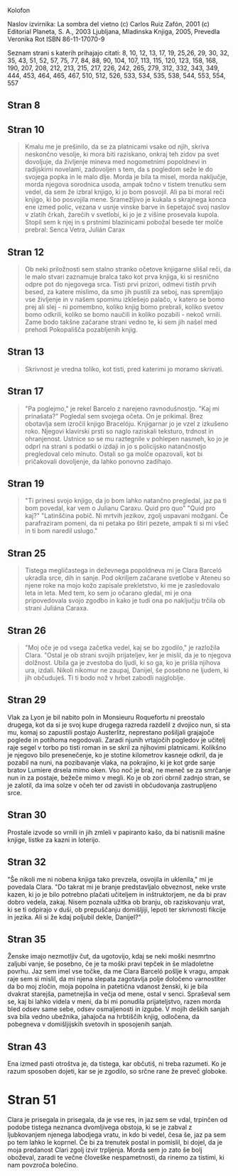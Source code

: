 Kolofon

Naslov izvirnika: La sombra del vietno
(c) Carlos Ruiz Zafón, 2001
(c) Editorial Planeta, S. A., 2003
Ljubljana, Mladinska Knjiga, 2005, Prevedla Veronika Rot
ISBN 86-11-17070-9



Seznam strani s katerih prihajajo citati: 8, 10, 12, 13, 17, 19, 25,26, 29, 30, 32, 35, 43, 51, 52, 57,
75, 77, 84, 88, 90, 104, 107, 113, 115, 120, 123, 158, 168, 190, 207, 208, 212, 213, 215, 217, 226,
242, 265, 279, 312, 332, 343, 349, 444, 453, 464, 465, 467, 510, 512, 526, 533, 534, 535, 538, 544,
553, 554, 557

## Stran 8

## Stran 10

> Kmalu me je prešinilo, da se za platnicami vsake od njih, skriva neskončno vesolje, ki mora biti raziskano,
onkraj teh zidov pa svet dovoljuje, da življenje mineva med nogometnimi popoldnevi in radijskimi novelami,
zadovoljen s tem, da s pogledom seže le do svojega popka in le malo dlje. Morda je bila ta misel, morda 
naključje, morda njegova sorodnica usoda, ampak točno v tistem trenutku sem vedel, da sem že izbral knjigo, ki
jo bom posvojil. Ali pa bi moral reči knjigo, ki bo posvojila mene. Sramežljivo je kukala s skrajnega konca 
ene izmed polic, vezana v usnje vinske barve in šepetajoč svoj naslov v zlatih črkah, žarečih v svetlobi, ki
jo je z višine prosevala kupola. Stopil sem k njej in s prstnimi blazinicami pobožal besede ter molče prebral:
Senca Vetra, Julián Carax


## Stran 12
> Ob neki priložnosti sem stalno stranko očetove knjigarne slišal reči, da le malo stvari zaznamuje bralca tako
kot prva knjiga, ki si resnično odpre pot do njegovega srca. Tisti prvi prizori, odmevi tistih prvih besed, za
katere mislimo, da smo jih pustili za seboj, nas spremljajo vse življenje in v našem spominu izklešejo palačo,
v katero se bomo prej ali slej - ni pomembno, koliko knjig bomo prebrali, koliko svetov bomo odkrili, koliko
se bomo naučili in koliko pozabili - nekoč vrnili. Zame bodo takšne začarane strani vedno te, ki sem jih
našel med prehodi Pokopališča pozabljenih knjig.

## Stran 13
> Skrivnost je vredna toliko, kot tisti, pred katerimi jo moramo skrivati.

## Stran 17
>"Pa poglejmo," je rekel Barcelo z narejeno ravnodušnostjo. "Kaj mi prinašata?"
Pogledal sem svojega očeta. On je prikimal. Brez obotavlja sem izročil knjigo Bracelóju.
Knjigarnar jo je vzel z izkušeno roko. Njegovi klavirski prsti so naglo raziskali teksturo, 
trdnost in ohranjenost. Ustnice so se mu raztegnile v pohlepen nasmeh, ko jo je odprl na strani
s podatki o izdaji in jo s policijsko natančnostjo pregledoval celo minuto. Ostali so ga
molče opazovali, kot bi pričakovali dovoljenje, da lahko ponovno zadihajo.

## Stran 19
> "Ti prinesi svojo knjigo, da jo bom lahko natančno pregledal, jaz pa ti bom povedal, kar vem
o Julianu Caraxu. Quid pro quo"
> "Quid pro kaj?"
> "Latinščina pobič. Ni mrtvih jezikov, zgolj uspavani možgani. Če parafraziram pomeni, da
ni petaka po štiri pezete, ampak ti si mi všeč in ti bom naredil uslugo."

## Stran 25
> Tistega megličastega in deževnega popoldneva mi je Clara Barceló ukradla srce, dih in sanje.
Pod okriljem začarane svetlobe v Ateneu so njene roke na mojo kožo zapisale prekletstvo,
ki me je zasledovalo leta in leta. Med tem, ko sem jo očarano gledal, mi je ona pripovedovala
svojo zgodbo in kako je tudi ona po naključju trčila ob strani Juliána Caraxa.

## Stran 26
>"Moj oče je od vsega začetka vedel, kaj se bo zgodilo," je razložila Clara. "Ostal je
ob strani svojih prijateljev, ker je mislil, da je to njegova dolžnost. Ubila ga je
zvestoba do ljudi, ki so ga, ko je prišla njihova ura, izdali. Nikoli nikomur ne zaupaj,
Danijel, še posebno ne ljudem, ki jih občuduješ. Ti ti bodo nož v hrbet zabodli najgloblje.

## Stran 29
Vlak za Lyon je  bil nabito poln in Monsieuru Roquefortu ni preostalo drugega, kot da si
je svoj kupe drugega razreda razdelil z dvojico nun, si sta mu, komaj so zapustili postajo
Austerlitz, neprestano pošiljali grajajoče poglede in potihoma negodovali. Zaradi njunih
vrtajočih pogledov je učitelj raje segel v torbo po tisti roman in se skril za njihovimi platnicami.
Kolikšno je njegovo bilo presenečenje, ko je stotine kilometrov kasneje odkril, da je pozabil na
nuni, na pozibavanje vlaka, na pokrajino, ki je kot grde sanje bratov Lumiere drsela mimo oken.
Vso noč je bral, ne meneč se za smrčanje nun in za postaje, bežeče mimo v megli. Ko je ob zori
obrnil zadnjo stran, se je zalotil, da ima solze v očeh ter od zavisti in občudovanja
zastrupljeno srce.

## Stran 30
Prostale izvode so vrnili in jih zmleli v papiranto kašo, da bi natisnili mašne knjige,
listke za kazni in loterijo.

## Stran 32
"Še nikoli me ni nobena knjiga tako prevzela, osvojila in uklenila," mi je povedala Clara.
"Do takrat mi je branje predstavljalo obveznost, neke vrste kazen, ki jo je bilo potrebno
plačati učiteljem in inštruktorjem, ne da bi prav dobro vedela, zakaj. Nisem poznala užitka
ob branju, ob raziskovanju vrat, ki se ti odpirajo v duši, ob prepuščanju domišljiji, lepoti
ter skrivnosti fikcije in jezika. Ali si že kdaj poljubil dekle, Danijel?"

## Stran 35
Ženske imajo nezmotljiv čut, da ugotovijo, kdaj se neki moški nesmrtno zaljubi vanje, še
posebno, če je ta moški pravi tepček in še mladoletne povrhu. Jaz sem imel vse točke, da me
Clara Barceló pošlje k vragu, ampak raje sem si mislil, da mi njena slepata zagotavlja
polje določeno varnostiter da bo moj zločin, moja popolna in patetična vdanost ženski, ki
je bila dvakrat starejša, pametnejša in večja od mene, ostal v senci. Spraševal sem se, kaj
bi lahko videla v meni, da bi mi ponudila prijateljstvo, razen morda bled odsev same sebe,
odsev osmaljenosti in izgube. V mojih deških sanjah sva bila vedno ubežnika, jahajoča na
hrbtiščih knjig, odločena, da pobegneva v domišljijskih svetovih in sposojenih sanjah.

## Stran 43
Ena izmed pasti otroštva je, da tistega, kar občutiš, ni treba razumeti. Ko je razum sposoben
dojeti, kar se je zgodilo, so srčne rane že preveč globoke.

# Stran 51
Clara je prisegala in prisegala, da je vse res, in jaz sem se vdal, trpinčen od
podobe tistega neznanca dvomljivega obstoja, ki se je zabval z ljubkovanjem njenega
labodjega vratu, in kdo bi vedel, česa še, jaz pa sem po tem lahko le koprnel.
Če bi za trenutek postal in pomislil, bi dojel, da je moja predanost Clari zgolj izvir
trpljenja. Morda sem jo zato še bolj oboževal, zaradi te večne človeške nespametnosti,
da rinemo za tistimi, ki nam povzroča bolečino.


[1]: http://www.masteringemacs.org/articles/2010/10/13/diacritics-in-emacs/
